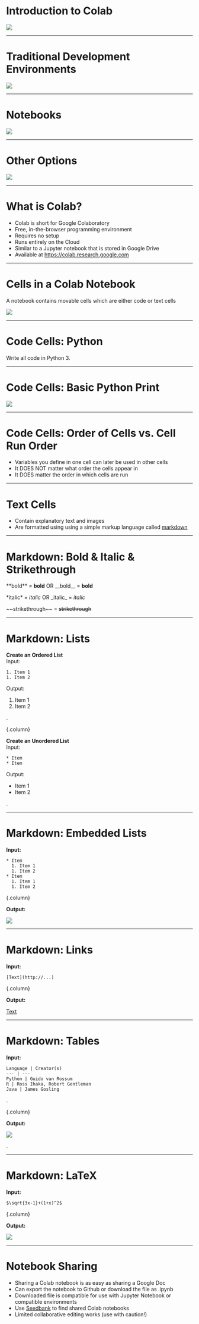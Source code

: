 # Introduction to Colab

![](https://colab.research.google.com/img/colab_favicon_256px.png)

<!--
We have talked about machine learning and data science in the abstract. 
Now it's time to actually start applying our skills. To do this, we will 
need some sort of development environment. There are a plethora of options in this space.

Source: Google Copyright
-->

---

# Traditional Development Environments

![](res/ide.png)

<!--
Many data scientists choose to use a traditional development environment for
their work. These editors range in complexity from a text editor like Notepad on
Windows through large, integrated development environments such PyCharm.

With these environments, it is often necessary to install extra software to
support your data science work.

You'll likely find that data scientists with backgrounds in traditional
programming are comfortable in these environments since they have likely already
had experience with them.

These development environments are also useful for developing code supported by
unit tests and code that will be packaged and deployed on server systems.

Source: Google Copyright
-->

---

# Notebooks

![](res/notebook.png) 

<!--
Notebooks are another option that you will see regularly, and they are the
primary coding environment for this course.

When someone mentions a data science notebook, they are typically
referring to a Jupyter Notebook.

Jupyter Notebooks combine code, output, and supporting documentation in a single
structured document. The document can be executed, modified, and iterated on.

Though you'll see many Jupyter notebooks that contain Python code, they aren't
limited to Python. Jupyter supports many different 'kernels,' which allow users a
wide variety of choice in what languages and libraries they use. In this course, 
we will use Python. 

Source: Google Copyright
-->

---

# Other Options

![](res/matlab.png)

<!--
The choice of development environments isn't a binary choice between notebooks
and traditional development environments. There is a wide spectrum of tools
available, some that blur the lines between traditional environments and
notebooks.

MATLAB is one of these tools. It can very much be used as a traditional
development environment where you write code and then deploy that code. However,
it also supports a notebook mode which has a much more Jupyter-like feel.

It is important to be aware that not all data scientists develop in the same
type of environment. Personal preference, costs, corporate standards, and other factors
go into the decision for someone to choose a specific environment.

The environment might even change over the course of a project. A data scientist
might explore and build a small model using a notebook. Later, once the model
is designed, they might then switch over to a more traditional environment to
create a deployable package.

Source: Google Copyright
-->

---

# What is Colab?

* Colab is short for Google Colaboratory
* Free, in-the-browser programming environment
* Requires no setup
* Runs entirely on the Cloud
* Similar to a Jupyter notebook that is stored in Google Drive
* Available at https://colab.research.google.com

<!--
Colab notebooks run by connecting to virtual machines that have maximum lifetimes of up to 12 hours. Notebooks will also disconnect from VMs when left idle for too long. Maximum VM lifetime and idle timeout behavior may vary over time, or based on your usage. 

Colab focuses on supporting Python and its ecosystem of third-party tools. There is not currently support for other Jupyter kernels like R or Scala.

More documentation on Colab can be found at https://research.google.com/colaboratory/faq.html 

A good introductory notebook can be found here https://colab.sandbox.google.com/notebooks/intro.ipynb#scrollTo=GJBs_flRovLc
-->

---

# Cells in a Colab Notebook 

A notebook contains movable cells which are either code or text cells

![](res/notebook_cells.png) 

<!--
Hovering above or below a current cell will bring up the option to add a new code or text cell. 

You can run code cells and typeset text cells using Shift+Enter.

Source: Google Copyright
-->

---

# Code Cells: Python
Write all code in Python 3. 

<!--
As of January 1, 2020, the Python team no longer supports Python 2. And as of the same date, Colab has stopped supporting Python 2 runtimes. 
-->

---

# Code Cells: Basic Python Print

![](res/python_print.png) 

<!--
Writing Python code in a notebook is just like writing Python code anywhere else.

Source: Google Copyright
-->

---

# Code Cells: Order of Cells vs. Cell Run Order

* Variables you define in one cell can later be used in other cells
* It DOES NOT matter what order the cells appear in
* It DOES matter the order in which cells are run

<!--
It doesn't matter what order the cells appear in. What matters is the order in which they are run. The run-order is captured by the numbers to the left of each cell. 
-->

---

# Text Cells

* Contain explanatory text and images
* Are formatted using using a simple markup language called [markdown](https://colab.sandbox.google.com/notebooks/markdown_guide.ipynb)

<!--
Text cells are a great way to explain what you are doing in a notebook. Think of them like high-powered code comments.

These cells can look like normal plain text, but you can also format the text in those cells using a markup language called markdown. Markdown allows you to do things like bold and italicize your text. It also allows you to add links, images, tables, and other things to your notebook.

We'll look at a few key features of markdown in the next few slides.
-->

---

# Markdown: Bold & Italic & Strikethrough

\*\*bold\*\* = **bold** OR \_\_bold\_\_ = __bold__

\*italic\* = *italic* OR \_italic\_ = _italic_

\~\~strikethrough\~\~ = ~~strikethrough~~

<!--
You can easily format text with specific markdown syntax.
-->

---

# Markdown: Lists

**Create an Ordered List**  
Input:

```
1. Item 1
1. Item 2
```

Output:

1. Item 1
1. Item 2

.

{.column}

**Create an Unordered List**  
Input:

```
* Item
* Item
```
Output:

* Item 1
* Item 2

.


<!--
You can create numbered and bulleted lists. What is shown here is what the user should type in markdown. The output of an ordered list will contain the correct linear number 1. 2. 3. etc. 
-->

---

# Markdown: Embedded Lists

**Input:**

```
* Item
  1. Item 1
  1. Item 2
* Item
  1. Item 1
  1. Item 2
```

{.column}

**Output:**

![](res/nested-list.png) 

<!--
You can also easily create sublists. 

Source: Google Copyright
-->

---

# Markdown: Links

**Input:**

```
[Text](http://...)
```

{.column}

**Output:**

[Text](http://...)

<!--
The [Text] portion indicates what will appear in your document, and the (http://...) should have the appropriate URL.
-->

---

# Markdown: Tables

**Input:**

```
Language | Creator(s)
--- | ---
Python | Guido van Rossum
R | Ross Ihaka, Robert Gentleman
Java | James Gosling
```

.

{.column}

**Output:**

![](res/table.png) 

.

<!--
Tables are created using | and -. They will be formatted automatically with lines at each delimiter. 

Source: Google Copyright
-->

---

# Markdown: LaTeX

**Input:**

```
$\sqrt{3x-1}+(1+x)^2$
```

{.column}

**Output:**

![](res/latex.png) 

<!--
LaTeX is a powerful document preparation system for typesetting mathematical equations. Markdown in Colab supports basic LaTeX commands. 

https://www.latex-project.org/help/documentation/

Source: Google Copyright
-->

---

# Notebook Sharing

* Sharing a Colab notebook is as easy as sharing a Google Doc
* Can export the notebook to Github or download the file as .ipynb
* Downloaded file is compatible for use with Jupyter Notebook or compatible environments
* Use [Seedbank](https://research.google.com/seedbank/) to find shared Colab notebooks
* Limited collaborative editing works (use with caution!)

<!--
Since a Colab notebook is stored in Google Drive, sharing a Colab notebook is as easy as sharing a Google Doc.  Just like Google Doc sharing, you decide on the share permissions, eg: view-only or edit privilege.

If you prefer, you can export the notebook to a Github repository or download the notebook as a file.  The downloaded file is written in standard Jupyter notebook format and can be use in Jupyter Notebook or any other compatible framework.

Seedbank is a search engine for Colab notebooks for material for exploration and learning of ML. https://research.google.com/seedbank/guide/faq

Some of the collaborative features in Colab are quite limited, and it can be challenging to have two people editing the same lab at the same time. Furthermore, you can open labs in sandbox mode which does not save changes. Use collaborative features with caution. 
-->
